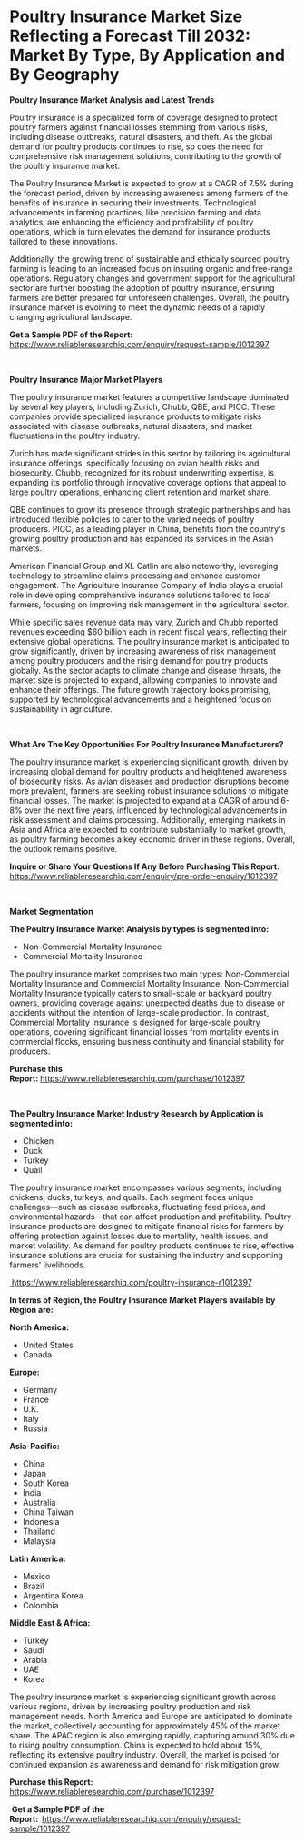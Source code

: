 <p><h1>Poultry Insurance Market Size Reflecting a Forecast Till 2032: Market By Type, By Application and By Geography</h1></p><p><strong>Poultry Insurance Market Analysis and Latest Trends</strong></p>
<p><p>Poultry insurance is a specialized form of coverage designed to protect poultry farmers against financial losses stemming from various risks, including disease outbreaks, natural disasters, and theft. As the global demand for poultry products continues to rise, so does the need for comprehensive risk management solutions, contributing to the growth of the poultry insurance market.</p><p>The Poultry Insurance Market is expected to grow at a CAGR of 7.5% during the forecast period, driven by increasing awareness among farmers of the benefits of insurance in securing their investments. Technological advancements in farming practices, like precision farming and data analytics, are enhancing the efficiency and profitability of poultry operations, which in turn elevates the demand for insurance products tailored to these innovations.</p><p>Additionally, the growing trend of sustainable and ethically sourced poultry farming is leading to an increased focus on insuring organic and free-range operations. Regulatory changes and government support for the agricultural sector are further boosting the adoption of poultry insurance, ensuring farmers are better prepared for unforeseen challenges. Overall, the poultry insurance market is evolving to meet the dynamic needs of a rapidly changing agricultural landscape.</p></p>
<p><strong>Get a Sample PDF of the Report:&nbsp;</strong> <a href="https://www.reliableresearchiq.com/enquiry/request-sample/1012397?utm_campaign=2299&utm_medium=2&utm_source=Github&utm_content=ia&utm_term=18042025&utm_id=poultry-insurance">https://www.reliableresearchiq.com/enquiry/request-sample/1012397</a></p>
<p>&nbsp;</p>
<p><strong>Poultry Insurance Major Market Players</strong></p>
<p><p>The poultry insurance market features a competitive landscape dominated by several key players, including Zurich, Chubb, QBE, and PICC. These companies provide specialized insurance products to mitigate risks associated with disease outbreaks, natural disasters, and market fluctuations in the poultry industry.</p><p>Zurich has made significant strides in this sector by tailoring its agricultural insurance offerings, specifically focusing on avian health risks and biosecurity. Chubb, recognized for its robust underwriting expertise, is expanding its portfolio through innovative coverage options that appeal to large poultry operations, enhancing client retention and market share.</p><p>QBE continues to grow its presence through strategic partnerships and has introduced flexible policies to cater to the varied needs of poultry producers. PICC, as a leading player in China, benefits from the country's growing poultry production and has expanded its services in the Asian markets.</p><p>American Financial Group and XL Catlin are also noteworthy, leveraging technology to streamline claims processing and enhance customer engagement. The Agriculture Insurance Company of India plays a crucial role in developing comprehensive insurance solutions tailored to local farmers, focusing on improving risk management in the agricultural sector.</p><p>While specific sales revenue data may vary, Zurich and Chubb reported revenues exceeding $60 billion each in recent fiscal years, reflecting their extensive global operations. The poultry insurance market is anticipated to grow significantly, driven by increasing awareness of risk management among poultry producers and the rising demand for poultry products globally. As the sector adapts to climate change and disease threats, the market size is projected to expand, allowing companies to innovate and enhance their offerings. The future growth trajectory looks promising, supported by technological advancements and a heightened focus on sustainability in agriculture.</p></p>
<p>&nbsp;</p>
<p><strong>What Are The Key Opportunities For Poultry Insurance Manufacturers?</strong></p>
<p><p>The poultry insurance market is experiencing significant growth, driven by increasing global demand for poultry products and heightened awareness of biosecurity risks. As avian diseases and production disruptions become more prevalent, farmers are seeking robust insurance solutions to mitigate financial losses. The market is projected to expand at a CAGR of around 6-8% over the next five years, influenced by technological advancements in risk assessment and claims processing. Additionally, emerging markets in Asia and Africa are expected to contribute substantially to market growth, as poultry farming becomes a key economic driver in these regions. Overall, the outlook remains positive.</p></p>
<p><strong>Inquire or Share Your Questions If Any Before Purchasing This Report:</strong> <a href="https://www.reliableresearchiq.com/enquiry/pre-order-enquiry/1012397?utm_campaign=2299&utm_medium=2&utm_source=Github&utm_content=ia&utm_term=18042025&utm_id=poultry-insurance">https://www.reliableresearchiq.com/enquiry/pre-order-enquiry/1012397</a></p>
<p>&nbsp;</p>
<p><strong>Market Segmentation</strong></p>
<p><strong>The Poultry Insurance Market Analysis by types is segmented into:</strong></p>
<p><ul><li>Non-Commercial Mortality Insurance</li><li>Commercial Mortality Insurance</li></ul></p>
<p><p>The poultry insurance market comprises two main types: Non-Commercial Mortality Insurance and Commercial Mortality Insurance. Non-Commercial Mortality Insurance typically caters to small-scale or backyard poultry owners, providing coverage against unexpected deaths due to disease or accidents without the intention of large-scale production. In contrast, Commercial Mortality Insurance is designed for large-scale poultry operations, covering significant financial losses from mortality events in commercial flocks, ensuring business continuity and financial stability for producers.</p></p>
<p><strong>Purchase this Report:&nbsp;</strong><a href="https://www.reliableresearchiq.com/purchase/1012397?utm_campaign=2299&utm_medium=2&utm_source=Github&utm_content=ia&utm_term=18042025&utm_id=poultry-insurance">https://www.reliableresearchiq.com/purchase/1012397</a></p>
<p>&nbsp;</p>
<p><strong>The Poultry Insurance Market Industry Research by Application is segmented into:</strong></p>
<p><ul><li>Chicken</li><li>Duck</li><li>Turkey</li><li>Quail</li></ul></p>
<p><p>The poultry insurance market encompasses various segments, including chickens, ducks, turkeys, and quails. Each segment faces unique challenges—such as disease outbreaks, fluctuating feed prices, and environmental hazards—that can affect production and profitability. Poultry insurance products are designed to mitigate financial risks for farmers by offering protection against losses due to mortality, health issues, and market volatility. As demand for poultry products continues to rise, effective insurance solutions are crucial for sustaining the industry and supporting farmers' livelihoods.</p></p>
<p><a href="https://www.reliableresearchiq.com/poultry-insurance-r1012397?utm_campaign=2299&utm_medium=2&utm_source=Github&utm_content=ia&utm_term=18042025&utm_id=poultry-insurance">&nbsp;https://www.reliableresearchiq.com/poultry-insurance-r1012397</a></p>
<p><strong>In terms of Region, the Poultry Insurance Market Players available by Region are:</strong></p>
<p>
    <p> <strong> North America: </strong>
        <ul>
            <li>United States</li>
            <li>Canada</li>
        </ul>
        </p> 
    <p> <strong> Europe: </strong>
        <ul>
            <li>Germany</li>
            <li>France</li>
            <li>U.K.</li>
            <li>Italy</li>
            <li>Russia</li>
        </ul>
        </p> 
    <p> <strong> Asia-Pacific: </strong>
        <ul>
            <li>China</li>
            <li>Japan</li>
            <li>South Korea</li>
            <li>India</li>
            <li>Australia</li>
            <li>China Taiwan</li>
            <li>Indonesia</li>
            <li>Thailand</li>
            <li>Malaysia</li>
        </ul>
        </p> 
    <p> <strong> Latin America: </strong>
        <ul>
            <li>Mexico</li>
            <li>Brazil</li>
            <li>Argentina Korea</li>
            <li>Colombia</li>
        </ul>
        </p> 
    <p> <strong> Middle East & Africa: </strong>
        <ul>
            <li>Turkey</li>
            <li>Saudi</li>
            <li>Arabia</li>
            <li>UAE</li>
            <li>Korea</li>
        </ul>
    </p>
    </p>
<p><p>The poultry insurance market is experiencing significant growth across various regions, driven by increasing poultry production and risk management needs. North America and Europe are anticipated to dominate the market, collectively accounting for approximately 45% of the market share. The APAC region is also emerging rapidly, capturing around 30% due to rising poultry consumption. China is expected to hold about 15%, reflecting its extensive poultry industry. Overall, the market is poised for continued expansion as awareness and demand for risk mitigation grow.</p></p>
<p><strong>Purchase this Report: </strong><a href="https://www.reliableresearchiq.com/purchase/1012397?utm_campaign=2299&utm_medium=2&utm_source=Github&utm_content=ia&utm_term=18042025&utm_id=poultry-insurance">https://www.reliableresearchiq.com/purchase/1012397</a></p>
<p>&nbsp;<strong>Get a Sample PDF of the Report:&nbsp;&nbsp;</strong><a href="https://www.reliableresearchiq.com/enquiry/request-sample/1012397?utm_campaign=2299&utm_medium=2&utm_source=Github&utm_content=ia&utm_term=18042025&utm_id=poultry-insurance">https://www.reliableresearchiq.com/enquiry/request-sample/1012397</a></p>
<p><strong></strong></p>
<p><p></p><p></p><p></p></p>